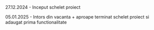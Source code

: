27.12.2024 - Inceput schelet proiect

05.01.2025 - Intors din vacanta + aproape terminat schelet proiect si adaugat prima functionalitate

